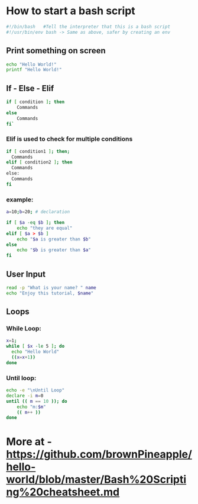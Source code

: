 #  How to start a bash script

```bash
#!/bin/bash   #Tell the interpreter that this is a bash script
#!/usr/bin/env bash -> Same as above, safer by creating an env
```

##  Print something on screen
```bash
echo "Hello World!"
printf "Hello World!"
```
##  If - Else - Elif
```bash
if [ condition ]; then
    Commands
else
    Commands
fi`
```
### Elif is used to check for multiple conditions
```bash
if [ condition1 ]; then; 
  Commands
elif [ condition2 ]; then
  Commands
else:
  Commands
fi
```
### example:
```bash
a=10;b=20; # declaration

if [ $a -eq $b ]; then
    echo "they are equal"
elif [ $a > $b ]
    echo "$a is greater than $b"
else
    echo "$b is greater than $a"
fi
```
## User Input
```bash
read -p "What is your name? " name
echo "Enjoy this tutorial, $name"
```
##  Loops

### While Loop:
```bash
x=1;
while [ $x -le 5 ]; do
  echo "Hello World"
  ((x=x+1))
done
```
### Until loop:
```bash
echo -e "\nUntil Loop"
declare -i m=0
until (( m == 10 )); do
    echo "m:$m"
    (( m++ ))
done
```
# More at - https://github.com/brownPineapple/hello-world/blob/master/Bash%20Scripting%20cheatsheet.md

